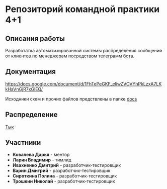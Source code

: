 # Репозиторий командной практики 4+1

## Описания работы
Разработатка автоматизированной системы распределения сообщений от клиентов по менеджерам посредством телеграмм бота.

## Документация
https://docs.google.com/document/d/1FhTePeGKF_eliwZVOVYhPkLzxA7LKkHaVnGjR7xGlEQ/

Исходники схем и прочих файлов предствлены в папке [docs](./docs)
## Распределение  
[Тык](https://docs.google.com/spreadsheets/d/1m7NvXKFVwbzvFyYMQQWDVQqnsg1w64sfQ3BdbcYpw-Y/edit?userstoinvite=vova.l.2001%40gmail.com&ts=5eb5a58b&actionButton=1#gid=0)
## Участники
* **Ковалева Дарья** - ментор
* **Ларин Владимир** - тимлид
* **Ивахненко Дмитрий** - разработчик-тестировщик
* **Варин Дмитрий**  - разработчик-тестировщик
* **Сироткина Полина** - разработчик-тестировщик
* **Трошкин Николай** - разработчик-тестировщик